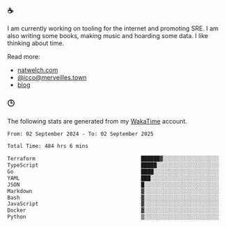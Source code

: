 ### ☕

I am currently working on tooling for the internet and promoting SRE. I am also writing some books, making music and hoarding some data. I like thinking about time.

Read more:

 - [natwelch.com](https://natwelch.com)
 - [@icco@merveilles.town](https://merveilles.town/@icco)
 - [blog](https://writing.natwelch.com)

### 🕒

The following stats are generated from my [WakaTime](https://wakatime.com/@icco) account.

<!--START_SECTION:waka-->

```txt
From: 02 September 2024 - To: 02 September 2025

Total Time: 484 hrs 6 mins

Terraform                                  ██████▓░░░░░░░░░░░░░░░░░░   26.54 %
TypeScript                                 █████░░░░░░░░░░░░░░░░░░░░   19.95 %
Go                                         ████░░░░░░░░░░░░░░░░░░░░░   15.34 %
YAML                                       ███░░░░░░░░░░░░░░░░░░░░░░   11.59 %
JSON                                       █░░░░░░░░░░░░░░░░░░░░░░░░   04.26 %
Markdown                                   ▓░░░░░░░░░░░░░░░░░░░░░░░░   03.04 %
Bash                                       ▓░░░░░░░░░░░░░░░░░░░░░░░░   02.83 %
JavaScript                                 ▓░░░░░░░░░░░░░░░░░░░░░░░░   02.19 %
Docker                                     ▓░░░░░░░░░░░░░░░░░░░░░░░░   02.11 %
Python                                     ▒░░░░░░░░░░░░░░░░░░░░░░░░   01.62 %
```

<!--END_SECTION:waka-->

